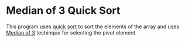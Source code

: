 Median of 3 Quick Sort
=======================

This program uses [quick sort](https://en.wikipedia.org/wiki/Quicksort) to sort the elements of the array and uses [Median of 3](https://en.wikipedia.org/wiki/Quicksort#Choice_of_pivot) techinque for selecting the pivot element.
